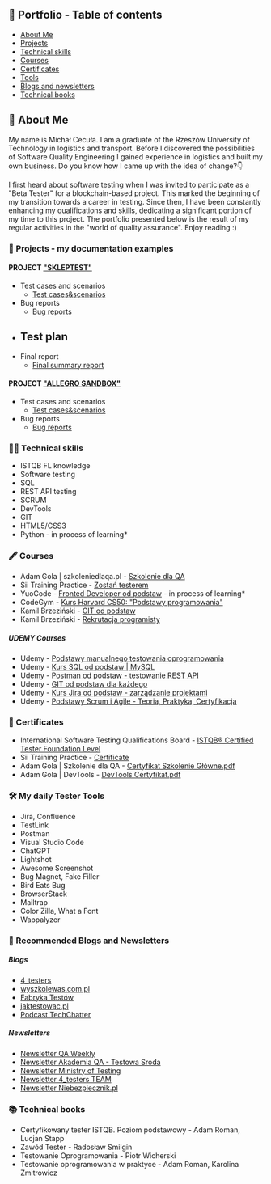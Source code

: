 ## 📗 Portfolio - Table of contents

- [About Me](#about-me)
- [Projects](#projects)
- [Technical skills](#technical-skills)
- [Courses](#courses)
- [Certificates](#certificates)
- [Tools](#tools)
- [Blogs and newsletters](#blogs-and-newsletters)
- [Technical books](#technical-books)

## 📖 About Me

My name is Michał Cecuła. I am a graduate of the Rzeszów University of Technology in logistics and transport. Before I discovered the possibilities of Software Quality Engineering I gained experience in logistics and built my own business. Do you know how I came up with the idea of change?👇

I first heard about software testing when I was invited to participate as a "Beta Tester" for a blockchain-based project. This marked the beginning of my transition towards a career in testing. Since then, I have been constantly enhancing my qualifications and skills, dedicating a significant portion of my time to this project. The portfolio presented below is the result of my regular activities in the "world of quality assurance". Enjoy reading :)

### 📑 Projects - my documentation examples
#### PROJECT ["SKLEPTEST"](https://skleptest.pl)

- Test cases and scenarios
  - [Test cases&scenarios](https://github.com/michalcecula/Portfolio/files/12823085/Test.cases.scenarios.-.Skleptest.xlsx)
- Bug reports
  - [Bug reports](https://github.com/michalcecula/Portfolio/files/12823089/Bug.report.-.Skleptest.xlsx)
- Test plan
  - 
- Final report
  - [Final summary report](https://github.com/michalcecula/Portfolio/files/12823104/Final.summary.report.-.Skleptest.pdf)
  
#### PROJECT ["ALLEGRO SANDBOX"](https://allegro.pl.allegrosandbox.pl)

- Test cases and scenarios
  - [Test cases&scenarios](https://github.com/michalcecula/Portfolio/files/12428189/Test.cases.and.scenarios.xlsx)
- Bug reports
  - [Bug reports](https://github.com/michalcecula/Portfolio/files/12428195/Bug.reports.xlsx)

### 👨‍💻 Technical skills

- ISTQB FL knowledge
- Software testing
- SQL
- REST API testing
- SCRUM
- DevTools
- GIT
- HTML5/CSS3
- Python - in process of learning*

### 🖋️ Courses

- Adam Gola | szkoleniedlaqa.pl - [Szkolenie dla QA](https://szkoleniedlaqa.pl/szkolenie/)
- Sii Training Practice - [Zostań testerem](https://sii.pl/szkolenia/oferta/zostan-testerem/)
- YuoCode - [Fronted Developer od podstaw](https://youcode.pl/zostawiam-maila/) - in process of learning*
- CodeGym - [Kurs Harvard CS50: "Podstawy programowania"](https://www.youtube.com/watch?v=WOvhPzWRUAY&list=PLrMB7p7ri2mZrwILyBTNAs1YaDyieN8PR&ab_channel=CodeGym)
- Kamil Brzeziński - [GIT od podstaw](https://www.programujodpodstaw.pl/kursy/git-od-podstaw/)
- Kamil Brzeziński - [Rekrutacja programisty](https://www.programujodpodstaw.pl/kursy/rekrutacja-programisty/)
##### UDEMY Courses
- Udemy - [Podstawy manualnego testowania oprogramowania](https://www.udemy.com/course/kurs-testowania-oprogramowania/)
- Udemy - [Kurs SQL od podstaw | MySQL](https://www.udemy.com/course/kurs-sql-od-podstaw/)
- Udemy - [Postman od podstaw - testowanie REST API](https://www.udemy.com/course/postman-od-podstaw-testowanie-rest-api/)
- Udemy - [GIT od podstaw dla każdego](https://www.udemy.com/course/git-od-podstaw-dla-kazdego/)
- Udemy - [Kurs Jira od podstaw - zarządzanie projektami](https://www.udemy.com/course/kurs-jira-od-podstaw-zarzadzanie-projektami/)
- Udemy - [Podstawy Scrum i Agile - Teoria, Praktyka, Certyfikacja](https://www.udemy.com/course/scrum-podstawy-teoretyczne-praktyczne-certyfikacja/)

### 🥇 Certificates

- International Software Testing Qualifications Board - [ISTQB®️ Certified Tester Foundation Level](https://github.com/michalcecula/Portfolio/files/12438580/19536_CTFL_2023_EN_Michal_Cecula.pdf)
- Sii Training Practice - [Certificate](https://github.com/michalcecula/Portfolio/files/12438543/Certyfikat_Michal.Cecula.pdf)
- Adam Gola | Szkolenie dla QA - [Certyfikat Szkolenie Główne.pdf](https://github.com/michalcecula/Portfolio/files/12817201/Certyfikat.Szkolenie.Glowne.pdf)
- Adam Gola | DevTools - [DevTools Certyfikat.pdf](https://github.com/michalcecula/Portfolio/files/12817212/DevTools.Certyfikat.pdf)

### 🛠️  My daily Tester Tools

- Jira, Confluence
- TestLink
- Postman
- Visual Studio Code
- ChatGPT
- Lightshot
- Awesome Screenshot
- Bug Magnet, Fake Filler
- Bird Eats Bug
- BrowserStack
- Mailtrap
- Color Zilla, What a Font
- Wappalyzer

### 💭 Recommended Blogs and Newsletters

##### Blogs
- [4_testers](https://www.4testers.pl/)
- [wyszkolewas.com.pl](https://www.wyszkolewas.com.pl/)
- [Fabryka Testów](https://fabrykatestow.pl/ciekawostki/)
- [jaktestowac.pl](https://jaktestowac.pl/)
- [Podcast TechChatter](https://www.capgemini.com/pl-pl/kariera/twoja-kariera/role-eksperckie-menedzerskie/podcast-techchatter/)
##### Newsletters
- [Newsletter QA Weekly](https://szkoleniedlaqa.pl/newsletter/)
- [Newsletter Akademia QA - Testowa Sroda](https://subscribepage.com/l4q9k4)
- [Newsletter Ministry of Testing](https://www.ministryoftesting.com)
- [Newsletter 4_testers TEAM](https://www.4testers.pl/)
- [Newsletter Niebezpiecznik.pl](https://niebezpiecznik.pl)

### 📚 Technical books

- Certyfikowany tester ISTQB. Poziom podstawowy - Adam Roman, Lucjan Stapp
- Zawód Tester - Radosław Smilgin
- Testowanie Oprogramowania - Piotr Wicherski
- Testowanie oprogramowania w praktyce - Adam Roman, Karolina Zmitrowicz

